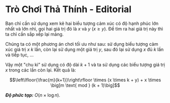 # Trò Chơi Thả Thính - Editorial

Bạn chỉ cần sử dụng xem kẽ hai biểu tượng cảm xúc có độ hạnh phúc lớn nhất và lớn nhì, gọi hai giá trị đó là $x$ và $y$ ($x \ge y$). Để tìm ra hai giá trị này thì ta chỉ cần sắp xếp lại mảng.

Chúng ta có một phương án chơi tối ưu như sau: sử dụng biểu tượng cảm xúc giá trị $x \ k$ lần, còn lại sử dụng một giá trị $y,$ sau đó lại sử dụng $x$ đủ $k$ lần và tiếp tục, $\dots$

Vậy một "chu kì" sử dụng có độ dài $k + 1$ và ta sử dụng các biểu tượng giá trị $x$ trong các lần còn lại. Kết quả là: 

$$\left\lfloor{\frac{m}{k+1}}\right\rfloor \times (x \times k + y) + x \times \big[m \text{ mod } (k + 1)\big]$$

***Độ phức tạp:*** $O(n \times \log n)$.



